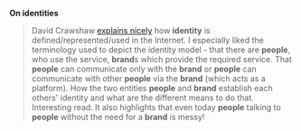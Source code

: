 **On identities**

> David Crawshaw [explains nicely](https://tailscale.com/blog/asymmetry-identity/) how **identity** is defined/represented/used in the Internet. I especially liked the terminology used to depict the identity model - that there are **people**, who use the service, **brand**s which provide the required service. That **people** can communicate only with the **brand** or **people** can communicate with other **people** via the **brand** (which acts as a platform). How the two entities **people** and **brand** establish each others' identity and what are the different means to do that. Interesting read. It also highlights that even today **people** talking to **people** without the need for a **brand** is messy!